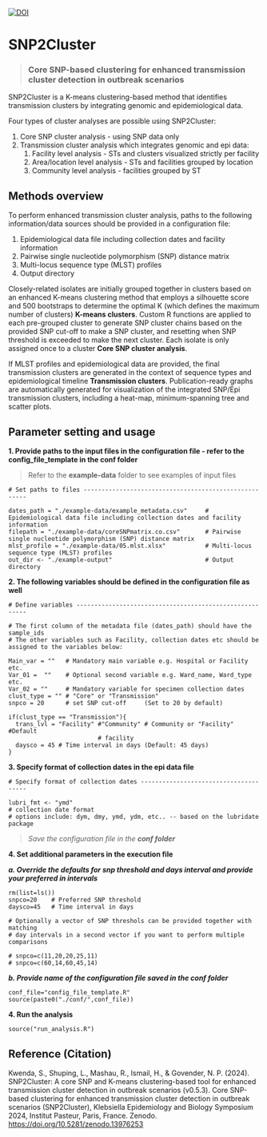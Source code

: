 [![DOI](https://zenodo.org/badge/807615693.svg)](https://doi.org/10.5281/zenodo.13976252)

# SNP2Cluster

> ### Core SNP-based clustering for enhanced transmission cluster detection in outbreak scenarios

SNP2Cluster is a K-means clustering-based method that identifies transmission clusters by integrating genomic and epidemiological data. 

Four types of cluster analyses are possible using SNP2Cluster:

1. Core SNP cluster analysis - using SNP data only
2. Transmission cluster analysis which integrates genomic and epi data:
    1. Facility level analysis - STs and clusters visualized strictly per facility
    1. Area/location level analysis - STs and facilities grouped by location
    1. Community level analysis - facilities grouped by ST
  
## Methods overview
To perform enhanced transmission cluster analysis, paths to the following information/data sources should be provided in a configuration file: 
  1. Epidemiological data file including collection dates and facility 
     information
  2. Pairwise single nucleotide polymorphism (SNP) distance matrix 
  3. Multi-locus sequence type (MLST) profiles
  4. Output directory

Closely-related isolates are initially grouped together in clusters based on an enhanced K-means clustering method that employs a silhouette score and 500 bootstraps to determine the optimal K (which defines the maximum number of clusters) **K-means clusters**. Custom R functions are applied to each pre-grouped cluster to generate SNP cluster chains based on the provided SNP cut-off to make a SNP cluster, and resetting when SNP threshold is exceeded to make the next cluster. Each isolate is only assigned once to a cluster **Core SNP cluster analysis**. 

If MLST profiles and epidemiological data are provided, the final transmission clusters are generated in the context of sequence types and epidemiological timeline **Transmission clusters**. Publication-ready graphs are automatically generated for visualization of the integrated SNP/Epi transmission clusters, including a heat-map, minimum-spanning tree and scatter plots.

## Parameter setting and usage
**1. Provide paths to the input files in the configuration file - refer to the config_file_template in the conf folder**

> Refer to the **example-data** folder to see examples of input files

```
# Set paths to files ------------------------------------------------------

dates_path = "./example-data/example_metadata.csv"     # Epidemiological data file including collection dates and facility information
filepath = "./example-data/coreSNPmatrix.co.csv"       # Pairwise single nucleotide polymorphism (SNP) distance matrix
mlst_profile = "./example-data/05.mlst.xlsx"           # Multi-locus sequence type (MLST) profiles
out_dir <- "./example-output"                          # Output directory

```

**2. The following variables should be defined in the configuration file as well**

```
# Define variables --------------------------------------------------------

# The first column of the metadata file (dates_path) should have the sample_ids
# The other variables such as Facility, collection dates etc should be assigned to the variables below:

Main_var = ""   # Mandatory main variable e.g. Hospital or Facility etc.
Var_01 =  ""    # Optional second variable e.g. Ward_name, Ward_type etc. 
Var_02 = ""     # Mandatory variable for specimen collection dates
clust_type = "" # "Core" or "Transmission"
snpco = 20      # set SNP cut-off     (Set to 20 by default)

if(clust_type == "Transmission"){
  trans_lvl = "Facility" #"Community" # Community or "Facility" #Default 
                         # facility
  daysco = 45 # Time interval in days (Default: 45 days)
}

```
**3. Specify format of collection dates in the epi data file**

```
# Specify format of collection dates --------------------------------------

lubri_fmt <- "ymd" 
# collection date format
# options include: dym, dmy, ymd, ydm, etc.. -- based on the lubridate package

```

>  _Save the configuration file in the **conf folder**_


**4. Set additional parameters in the execution file**

_**a. Override the defaults for snp threshold and days interval and provide your preferred in intervals**_
```
rm(list=ls())
snpco=20    # Preferred SNP threshold
daysco=45   # Time interval in days

# Optionally a vector of SNP threshols can be provided together with matching
# day intervals in a second vector if you want to perform multiple comparisons

# snpco=c(11,20,20,25,11)
# snpco=c(60,14,60,45,14)

```

_**b. Provide name of the configuration file saved in the conf folder**_

```
conf_file="config_file_template.R"      
source(paste0("./conf/",conf_file))

```

**4. Run the analysis**
```
source("run_analysis.R")
```

## Reference (Citation)
Kwenda, S., Shuping, L., Mashau, R., Ismail, H., & Govender, N. P. (2024). SNP2Cluster: A core SNP and K-means clustering-based tool for enhanced transmission cluster detection in outbreak scenarios (v0.5.3). Core SNP-based clustering for enhanced transmission cluster detection in outbreak scenarios (SNP2Cluster), Klebsiella Epidemiology and Biology Symposium 2024, Institut Pasteur, Paris, France. Zenodo. https://doi.org/10.5281/zenodo.13976253
